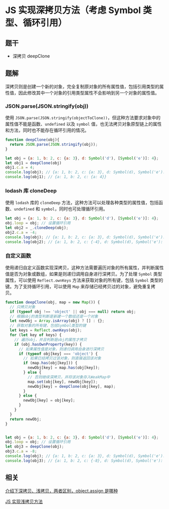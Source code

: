 # JS 实现深拷贝方法（考虑 Symbol 类型、循环引用）

## 题干

- 深拷贝 deepClone

## 题解

深拷贝则是创建一个新的对象，完全复制原对象的所有属性值，包括引用类型的属性值，因此修改其中一个对象的引用类型属性不会影响到另一个对象的属性值。

### JSON.parse(JSON.stringify(obj))

使用 `JSON.parse(JSON.stringify(objectToClone))`，但这种方法要求对象中的属性值不能是函数、`undefined` 以及 `symbol` 值，也无法拷贝对象原型链上的属性和方法，同时也不能存在循环引用的情况。

```js
function deepClone(obj){
  return JSON.parse(JSON.stringify(obj));
}

let obj = {a: 1, b: 2, c: {a: 3}, d: Symbol('d'), [Symbol('e')]: 4};
let obj1 = deepClone(obj)
obj1.c.a = 4;
console.log(obj); // {a: 1, b: 2, c: {a: 3}, d: Symbol(d), Symbol('e'): 4}
console.log(obj1); // {a: 1, b: 2, c: {a: 4}}
```

### lodash 库 cloneDeep

使用 `lodash` 库的 `cloneDeep` 方法，这种方法可以处理各种类型的属性值，包括函数、`undefined` 和 `symbol`，同时也可处理循环引用。

```js
let obj = {a: 1, b: 2, c: {a: 3}, d: Symbol('d'), [Symbol('e')]: 4};
obj.loop = obj; // 设置循环引用
let obj2 = _.cloneDeep(obj);
obj2.c.a = -4;
console.log(obj); // {a: 1, b: 2, c: {a: 3}, d: Symbol(d), Symbol('e'): 4, loop: [Circular]}
console.log(obj2); // {a: 1, b: 2, c: {-4}, d: Symbol(d), Symbol('e'): 4, loop: [Circular]}
```

### 自定义函数

使用递归自定义函数实现深拷贝，这种方法需要遍历对象的所有属性，并判断属性值是否为对象或数组，如果是则递归调用自身进行深拷贝。为了处理 `Symbol` 类型属性，可以使用 `Reflect.ownKeys` 方法来获取对象的所有键，包括 `Symbol` 类型的键。为了支持循环引用，可以使用 `Map` 来存储已经拷贝过的对象，避免重复拷贝。

```js
function deepClone(obj, map = new Map()) {
  // 只拷贝对象
  if (typeof obj !== 'object' || obj === null) return obj;
  // 根据obj的类型判断是新建一个数组还是一个对象
  let newObj = Array.isArray(obj) ? [] : {};
  // 获取对象的所有键，包括Symbol类型的键
  let keys = Reflect.ownKeys(obj);
  for (let key of keys) {
    // 遍历obj，并且判断是obj的属性才拷贝
    if (obj.hasOwnProperty(key)) {
      // 如果属性值是对象，则递归调用自身进行深拷贝
      if (typeof obj[key] === 'object') {
        // 如果已经拷贝过该对象，则直接返回该对象
        if (map.has(obj[key])) {
          newObj[key] = map.has(obj[key]);
        } else {
          // 否则继续深拷贝，并将该对象存入WeakMap中
          map.set(obj[key], newObj[key]);
          newObj[key] = deepClone(obj[key], map);
        }
      } else {
        newObj[key] = obj[key];
      }
    }
  }
  return newObj;
}


let obj = {a: 1, b: 2, c: {a: 3}, d: Symbol('d'), [Symbol('e')]: 4};
obj.loop = obj; // 设置循环引用
let obj3 = deepClone(obj);
obj3.c.a = -8;
console.log(obj); // {a: 1, b: 2, c: {a: 3}, d: Symbol(d), Symbol('e'): 4, loop: [Circular]}
console.log(obj3); // {a: 1, b: 2, c: {-8}, d: Symbol(d), Symbol('e'): 4, loop: [Circular]}
```

## 相关

[介绍下深拷贝、浅拷贝，两者区别，object.assign 是哪种](../core/030object/030060_object_deepcopy_lightcopy.md)

[JS 实现浅拷贝方法](./0250_js_write_lightclone.md)
